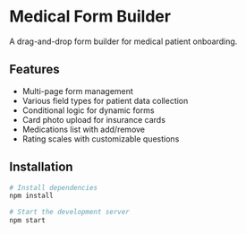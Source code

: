 # Medical Form Builder

A drag-and-drop form builder for medical patient onboarding.

## Features

- Multi-page form management
- Various field types for patient data collection
- Conditional logic for dynamic forms
- Card photo upload for insurance cards
- Medications list with add/remove
- Rating scales with customizable questions

## Installation

```bash
# Install dependencies
npm install

# Start the development server
npm start
